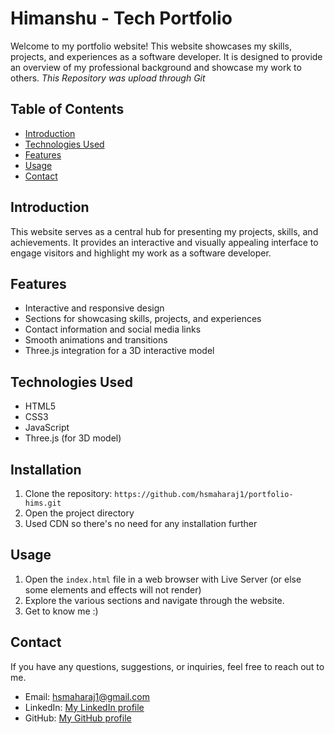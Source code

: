 
# Himanshu - Tech Portfolio

Welcome to my portfolio website! This website showcases my skills, projects, and experiences as a software developer. It is designed to provide an overview of my professional background and showcase my work to others.
*This Repository was upload through Git*

## Table of Contents

- [Introduction](#introduction)
- [Technologies Used](#technologies-used)
- [Features](#features)
- [Usage](#usage)
- [Contact](#contact)

## Introduction

This website serves as a central hub for presenting my projects, skills, and achievements. It provides an interactive and visually appealing interface to engage visitors and highlight my work as a software developer.

## Features

- Interactive and responsive design
- Sections for showcasing skills, projects, and experiences
- Contact information and social media links
- Smooth animations and transitions
- Three.js integration for a 3D interactive model

## Technologies Used

- HTML5
- CSS3
- JavaScript
- Three.js (for 3D model)

## Installation

1. Clone the repository: `https://github.com/hsmaharaj1/portfolio-hims.git`
2. Open the project directory
3. Used CDN so there's no need for any installation further

## Usage

1. Open the `index.html` file in a web browser with Live Server (or else some elements and effects will not render)
2. Explore the various sections and navigate through the website.
3. Get to know me :)


## Contact

If you have any questions, suggestions, or inquiries, feel free to reach out to me.

- Email: hsmaharaj1@gmail.com
- LinkedIn: [My LinkedIn profile](https://www.linkedin.com/in/himanshu-sekhar-maharaj1/)
- GitHub: [My GitHub profile](https://github.com/hsmaharaj1)
